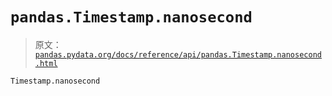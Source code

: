 # `pandas.Timestamp.nanosecond`

> 原文：[`pandas.pydata.org/docs/reference/api/pandas.Timestamp.nanosecond.html`](https://pandas.pydata.org/docs/reference/api/pandas.Timestamp.nanosecond.html)

```py
Timestamp.nanosecond
```
